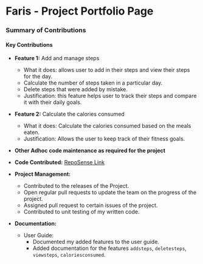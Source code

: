 # Faris - Project Portfolio Page


### Summary of Contributions

#### Key Contributions


* **Feature 1:**  Add and manage steps
    - What it does: allows user to add in their steps and view their steps for the day.
    - Calculate the number of steps taken in a particular day.
    - Delete steps that were added by mistake.
    - Justification: this feature helps user to track their steps and compare it with their daily goals.


* **Feature 2:** Calculate the calories consumed
    - What it does: Calculate the calories consumed based on the meals eaten.
    - Justification: Allows the user to keep track of their fitness goals.


* **Other Adhoc code maintenance as required for the project**


* **Code Contributed:** [RepoSense Link](https://nus-cs2113-ay2324s1.github.io/tp-dashboard/?search=&sort=groupTitle&sortWithin=title&timeframe=commit&mergegroup=&groupSelect=groupByRepos&breakdown=true&checkedFileTypes=docs~functional-code~test-code&since=2023-09-22&tabOpen=true&tabType=authorship&tabAuthor=farissirraj&tabRepo=AY2324S1-CS2113-W12-4%2Ftp%5Bmaster%5D&authorshipIsMergeGroup=false&authorshipFileTypes=docs~functional-code~test-code&authorshipIsBinaryFileTypeChecked=false&authorshipIsIgnoredFilesChecked=false)


* **Project Management:**
    - Contributed to the releases of the Project.
    - Open regular pull requests to update the team on the progress of the project.
    - Assigned pull request to certain issues of the project.
    - Contributed to unit testing of my written code.


* **Documentation:**
    - User Guide:
        - Documented my added features to the user guide.
        - Added documentation for the features `addsteps`, `deletesteps`, `viewsteps`, `caloriesconsumed`.
